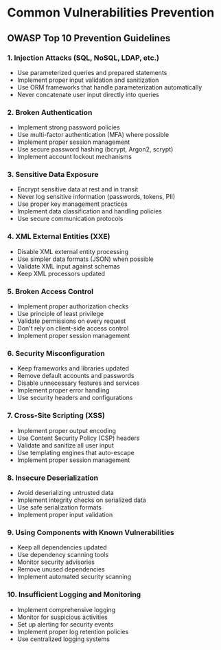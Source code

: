 # Common Vulnerabilities Prevention

## OWASP Top 10 Prevention Guidelines

### 1. Injection Attacks (SQL, NoSQL, LDAP, etc.)
- Use parameterized queries and prepared statements
- Implement proper input validation and sanitization
- Use ORM frameworks that handle parameterization automatically
- Never concatenate user input directly into queries

### 2. Broken Authentication
- Implement strong password policies
- Use multi-factor authentication (MFA) where possible
- Implement proper session management
- Use secure password hashing (bcrypt, Argon2, scrypt)
- Implement account lockout mechanisms

### 3. Sensitive Data Exposure
- Encrypt sensitive data at rest and in transit
- Never log sensitive information (passwords, tokens, PII)
- Use proper key management practices
- Implement data classification and handling policies
- Use secure communication protocols

### 4. XML External Entities (XXE)
- Disable XML external entity processing
- Use simpler data formats (JSON) when possible
- Validate XML input against schemas
- Keep XML processors updated

### 5. Broken Access Control
- Implement proper authorization checks
- Use principle of least privilege
- Validate permissions on every request
- Don't rely on client-side access control
- Implement proper session management

### 6. Security Misconfiguration
- Keep frameworks and libraries updated
- Remove default accounts and passwords
- Disable unnecessary features and services
- Implement proper error handling
- Use security headers and configurations

### 7. Cross-Site Scripting (XSS)
- Implement proper output encoding
- Use Content Security Policy (CSP) headers
- Validate and sanitize all user input
- Use templating engines that auto-escape
- Implement proper session management

### 8. Insecure Deserialization
- Avoid deserializing untrusted data
- Implement integrity checks on serialized data
- Use safe serialization formats
- Implement proper input validation

### 9. Using Components with Known Vulnerabilities
- Keep all dependencies updated
- Use dependency scanning tools
- Monitor security advisories
- Remove unused dependencies
- Implement automated security scanning

### 10. Insufficient Logging and Monitoring
- Implement comprehensive logging
- Monitor for suspicious activities
- Set up alerting for security events
- Implement proper log retention policies
- Use centralized logging systems
